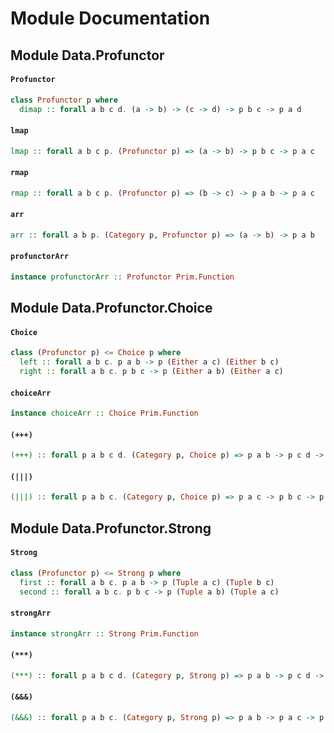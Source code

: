 # Module Documentation

## Module Data.Profunctor

#### `Profunctor`

``` purescript
class Profunctor p where
  dimap :: forall a b c d. (a -> b) -> (c -> d) -> p b c -> p a d
```


#### `lmap`

``` purescript
lmap :: forall a b c p. (Profunctor p) => (a -> b) -> p b c -> p a c
```


#### `rmap`

``` purescript
rmap :: forall a b c p. (Profunctor p) => (b -> c) -> p a b -> p a c
```


#### `arr`

``` purescript
arr :: forall a b p. (Category p, Profunctor p) => (a -> b) -> p a b
```


#### `profunctorArr`

``` purescript
instance profunctorArr :: Profunctor Prim.Function
```



## Module Data.Profunctor.Choice

#### `Choice`

``` purescript
class (Profunctor p) <= Choice p where
  left :: forall a b c. p a b -> p (Either a c) (Either b c)
  right :: forall a b c. p b c -> p (Either a b) (Either a c)
```


#### `choiceArr`

``` purescript
instance choiceArr :: Choice Prim.Function
```


#### `(+++)`

``` purescript
(+++) :: forall p a b c d. (Category p, Choice p) => p a b -> p c d -> p (Either a c) (Either b d)
```


#### `(|||)`

``` purescript
(|||) :: forall p a b c. (Category p, Choice p) => p a c -> p b c -> p (Either a b) c
```



## Module Data.Profunctor.Strong

#### `Strong`

``` purescript
class (Profunctor p) <= Strong p where
  first :: forall a b c. p a b -> p (Tuple a c) (Tuple b c)
  second :: forall a b c. p b c -> p (Tuple a b) (Tuple a c)
```


#### `strongArr`

``` purescript
instance strongArr :: Strong Prim.Function
```


#### `(***)`

``` purescript
(***) :: forall p a b c d. (Category p, Strong p) => p a b -> p c d -> p (Tuple a c) (Tuple b d)
```


#### `(&&&)`

``` purescript
(&&&) :: forall p a b c. (Category p, Strong p) => p a b -> p a c -> p a (Tuple b c)
```